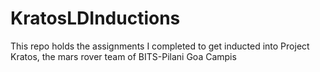 # KratosLDInductions
This repo holds the assignments I completed to get inducted into Project Kratos, the mars rover team of BITS-Pilani Goa Campis
